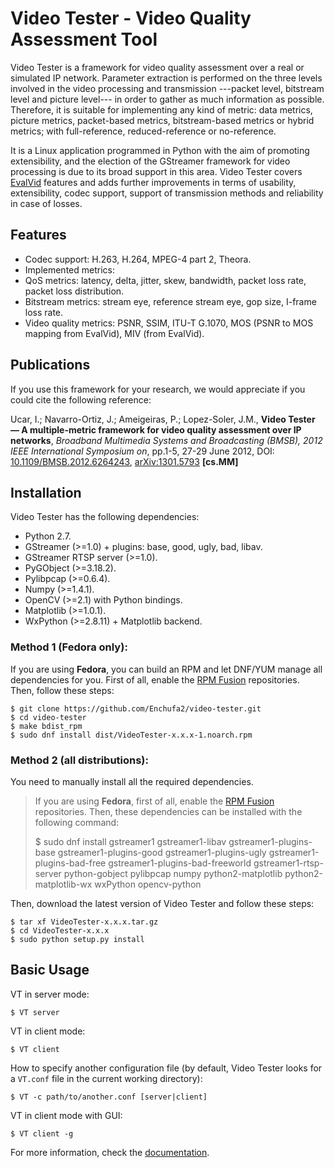# Video Tester - Video Quality Assessment Tool

Video Tester is a framework for video quality assessment over a real or simulated IP network. Parameter extraction is performed on the three levels involved in the video processing and transmission ---packet level, bitstream level and picture level--- in order to gather as much information as possible. Therefore, it is suitable for implementing any kind of metric: data metrics, picture metrics, packet-based metrics, bitstream-based metrics or hybrid metrics; with full-reference, reduced-reference or no-reference.

It is a Linux application programmed in Python with the aim of promoting extensibility, and the election of the GStreamer framework for video processing is due to its broad support in this area. Video Tester covers [EvalVid](http://www.tkn.tu-berlin.de/research/evalvid/) features and adds further improvements in terms of usability, extensibility, codec support, support of transmission methods and reliability in case of losses.

## Features

* Codec support: H.263, H.264, MPEG-4 part 2, Theora.
* Implemented metrics:
 * QoS metrics: latency, delta, jitter, skew, bandwidth, packet loss rate, packet loss distribution.
 * Bitstream metrics: stream eye, reference stream eye, gop size, I-frame loss rate.
 * Video quality metrics: PSNR, SSIM, ITU-T G.1070, MOS (PSNR to MOS mapping from EvalVid), MIV (from EvalVid).

## Publications

If you use this framework for your research, we would appreciate if you could cite the following reference:

  Ucar, I.; Navarro-Ortiz, J.; Ameigeiras, P.; Lopez-Soler, J.M., **Video Tester — A multiple-metric framework for video quality assessment over IP networks**, *Broadband Multimedia Systems and Broadcasting (BMSB), 2012 IEEE International Symposium on*, pp.1-5, 27-29 June 2012, DOI: [10.1109/BMSB.2012.6264243](http://dx.doi.org/10.1109/BMSB.2012.6264243), [arXiv:1301.5793](http://arxiv.org/abs/1301.5793) **[cs.MM]**

## Installation

Video Tester has the following dependencies:

* Python 2.7.
* GStreamer (>=1.0) + plugins: base, good, ugly, bad, libav.
* GStreamer RTSP server (>=1.0).
* PyGObject (>=3.18.2).
* Pylibpcap (>=0.6.4).
* Numpy (>=1.4.1).
* OpenCV (>=2.1) with Python bindings.
* Matplotlib (>=1.0.1).
* WxPython (>=2.8.11) + Matplotlib backend.

### Method 1 (Fedora only):

If you are using **Fedora**, you can build an RPM and let DNF/YUM manage all dependencies for you. First of all, enable the [RPM Fusion](http://rpmfusion.org) repositories. Then, follow these steps:

    $ git clone https://github.com/Enchufa2/video-tester.git
    $ cd video-tester
    $ make bdist_rpm
    $ sudo dnf install dist/VideoTester-x.x.x-1.noarch.rpm

### Method 2 (all distributions):

You need to manually install all the required dependencies.

> If you are using **Fedora**, first of all, enable the [RPM Fusion](http://rpmfusion.org) repositories. Then, these dependencies can be installed with the following command:
>
> 	$ sudo dnf install gstreamer1 gstreamer1-libav gstreamer1-plugins-base gstreamer1-plugins-good gstreamer1-plugins-ugly gstreamer1-plugins-bad-free gstreamer1-plugins-bad-freeworld gstreamer1-rtsp-server python-gobject pylibpcap numpy python2-matplotlib python2-matplotlib-wx wxPython opencv-python

Then, download the latest version of Video Tester and follow these steps:

    $ tar xf VideoTester-x.x.x.tar.gz
    $ cd VideoTester-x.x.x
    $ sudo python setup.py install

## Basic Usage

VT in server mode:

	$ VT server

VT in client mode:

	$ VT client

How to specify another configuration file (by default, Video Tester looks for a `VT.conf` file in the current working directory):

	$ VT -c path/to/another.conf [server|client]

VT in client mode with GUI:

	$ VT client -g

For more information, check the [documentation](http://enchufa2.github.io/video-tester/).
